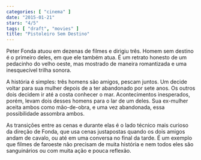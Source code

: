 ```yaml
---
categories: [ "cinema" ]
date: "2015-01-21"
stars: "4/5"
tags: [ "draft", "movies" ]
title: "Pistoleiro Sem Destino"
---
```

Peter Fonda atuou em dezenas de filmes e dirigiu três. Homem sem destino
é o primeiro deles, em que ele também atua. É um retrato honesto de
um pedacinho do velho oeste, mas mostrado de maneira romantizada e uma
inesquecível trilha sonora.

A história é simples: três homens são amigos, pescam juntos. Um decide
voltar para sua mulher depois de a ter abandonado por sete anos. Os outros
dois decidem ir até a costa conhecer o mar. Acontecimentos inesperados,
porém, levam dois desses homens para o lar de um deles. Sua ex-mulher
aceita ambos como mão-de-obra, e uma vez abandonada, essa possibilidade
assombra ambos.

As transições entre as cenas e durante elas é o lado técnico mais
curioso da direção de Fonda, que usa cenas justapostas quando os dois
amigos andam de cavalo, ou até em uma conversa no final da tarde. É
um exemplo que filmes de faroeste não precisam de muita história e
nem todos eles são sanguinários ou com muita ação e pouca reflexão.
